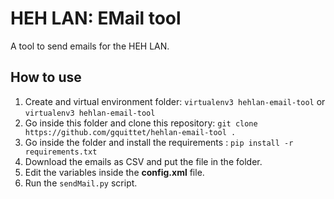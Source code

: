 # HEH LAN: EMail tool

A tool to send emails for the HEH LAN.

## How to use

1. Create and virtual environment folder: `virtualenv3 hehlan-email-tool` or `virtualenv3 hehlan-email-tool`
2. Go inside this folder and clone this repository: `git clone https://github.com/gquittet/hehlan-email-tool .`
3. Go inside the folder and install the requirements : `pip install -r requirements.txt`
4. Download the emails as CSV and put the file in the folder.
5. Edit the variables inside the **config.xml** file.
6. Run the `sendMail.py` script.
